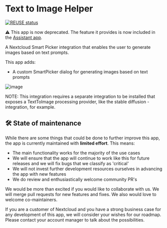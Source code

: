 # Text to Image Helper

[![REUSE status](https://api.reuse.software/badge/github.com/nextcloud/text2image_helper)](https://api.reuse.software/info/github.com/nextcloud/text2image_helper)

:warning: This app is now deprecated. The feature it provides is now included in the [Assistant app](https://apps.nextcloud.com/apps/assistant).

A Nextcloud Smart Picker integration that enables the user to generate images based on text prompts. 

This app adds:
- A custom SmartPicker dialog for generating images based on text prompts

![image](https://github.com/nextcloud/text2image_helper/assets/64466176/5f2c0e24-441e-4a3e-888a-b82ca813cd7c)

NOTE: This integration requires a separate integration to be installed that exposes a TextToImage processing provider, like the stable diffusion -integration, for example.


## 🛠️ State of maintenance

While there are some things that could be done to further improve this app, the app is currently maintained with **limited effort**. This means:

* The main functionality works for the majority of the use cases
* We will ensure that the app will continue to work like this for future releases and we will fix bugs that we classify as 'critical'
* We will not invest further development resources ourselves in advancing the app with new features
* We do review and enthusiastically welcome community PR's

We would be more than excited if you would like to collaborate with us. We will merge pull requests for new features and fixes. We also would love to welcome co-maintainers.

If you are a customer of Nextcloud and you have a strong business case for any development of this app, we will consider your wishes for our roadmap. Please contact your account manager to talk about the possibilities.
